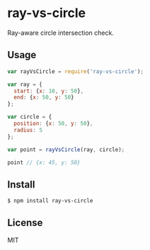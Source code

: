 # ray-vs-circle

Ray-aware circle intersection check.

## Usage

```js
var rayVsCircle = require('ray-vs-circle');

var ray = {
  start: {x: 10, y: 50},
  end: {x: 50, y: 50}
};

var circle = {
  position: {x: 50, y: 50},
  radius: 5
};

var point = rayVsCircle(ray, circle);

point // {x: 45, y: 50}
```

## Install

```bash
$ npm install ray-vs-circle
```

## License

MIT
